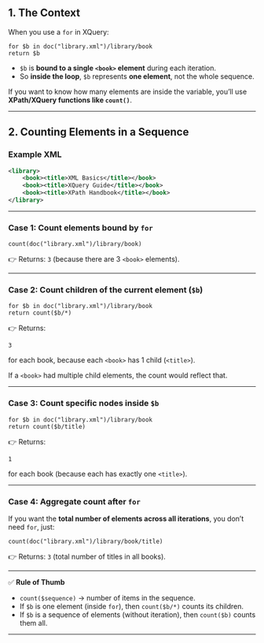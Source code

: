 ## **1. The Context**

When you use a `for` in XQuery:

```xquery
for $b in doc("library.xml")/library/book
return $b
```

* `$b` is **bound to a single `<book>` element** during each iteration.
* So **inside the loop**, `$b` represents **one element**, not the whole sequence.

If you want to know how many elements are inside the variable, you’ll use **XPath/XQuery functions like `count()`**.

---

## **2. Counting Elements in a Sequence**

### Example XML

```xml
<library>
    <book><title>XML Basics</title></book>
    <book><title>XQuery Guide</title></book>
    <book><title>XPath Handbook</title></book>
</library>
```

---

### **Case 1: Count elements bound by `for`**

```xquery
count(doc("library.xml")/library/book)
```

👉 Returns: `3` (because there are 3 `<book>` elements).

---

### **Case 2: Count children of the current element (`$b`)**

```xquery
for $b in doc("library.xml")/library/book
return count($b/*)
```

👉 Returns:

```
3
```

for each book, because each `<book>` has 1 child (`<title>`).

If a `<book>` had multiple child elements, the count would reflect that.

---

### **Case 3: Count specific nodes inside `$b`**

```xquery
for $b in doc("library.xml")/library/book
return count($b/title)
```

👉 Returns:

```
1
```

for each book (because each has exactly one `<title>`).

---

### **Case 4: Aggregate count after `for`**

If you want the **total number of elements across all iterations**, you don’t need `for`, just:

```xquery
count(doc("library.xml")/library/book/title)
```

👉 Returns: `3` (total number of titles in all books).

---

✅ **Rule of Thumb**

* `count($sequence)` → number of items in the sequence.
* If `$b` is one element (inside `for`), then `count($b/*)` counts its children.
* If `$b` is a sequence of elements (without iteration), then `count($b)` counts them all.

---

